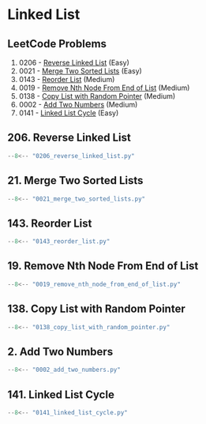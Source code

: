 # Linked List

## LeetCode Problems

1. 0206 - [Reverse Linked List](https://leetcode.com/problems/reverse-linked-list/) (Easy)
2. 0021 - [Merge Two Sorted Lists](https://leetcode.com/problems/merge-two-sorted-lists/) (Easy)
3. 0143 - [Reorder List](https://leetcode.com/problems/reorder-list/) (Medium)
4. 0019 - [Remove Nth Node From End of List](https://leetcode.com/problems/remove-nth-node-from-end-of-list/) (Medium)
5. 0138 - [Copy List with Random Pointer](https://leetcode.com/problems/copy-list-with-random-pointer/) (Medium)
6. 0002 - [Add Two Numbers](https://leetcode.com/problems/add-two-numbers/) (Medium)
7. 0141 - [Linked List Cycle](https://leetcode.com/problems/linked-list-cycle/) (Easy)

## 206. Reverse Linked List

```python
--8<-- "0206_reverse_linked_list.py"
```

## 21. Merge Two Sorted Lists

```python
--8<-- "0021_merge_two_sorted_lists.py"
```

## 143. Reorder List

```python
--8<-- "0143_reorder_list.py"
```

## 19. Remove Nth Node From End of List

```python
--8<-- "0019_remove_nth_node_from_end_of_list.py"
```

## 138. Copy List with Random Pointer

```python
--8<-- "0138_copy_list_with_random_pointer.py"
```

## 2. Add Two Numbers

```python
--8<-- "0002_add_two_numbers.py"
```

## 141. Linked List Cycle

```python
--8<-- "0141_linked_list_cycle.py"
```
